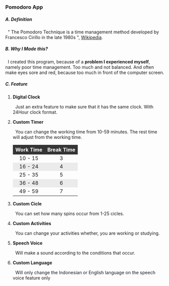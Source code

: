 <h3>Pomodoro App</h3>

<p>
<h5>A. Definition</h5>
&nbsp;&nbsp;" The Pomodoro Technique is a time management 
      method developed by Francesco Cirillo 
      in the late 1980s ",
<a href="https://en.wikipedia.org/wiki/Pomodoro_Technique"> Wikipedia</a>.
</p>

<p>
<h5>B. Why I Made this?</h5>
&nbsp;&nbsp;I created this program, because of a <b>problem I experienced myself</b>, namely poor time management. Too much and not balanced. And often make eyes sore and red, because too much in front of the computer screen.
</p>

<h5>C. Feature</h5>
<ol>
      <li>
            <b>Digital Clock</b>
      </li>
            <p>&nbsp;&nbsp;Just an extra feature to make sure that it has the same clock. With 24Hour clock format.</p>
      <li>
            <b>Custom Timer</b>
      </li>
            <p>&nbsp;&nbsp;You can change the working time from 10-59 minutes. The rest time will adjust from the working time.
                  <table>
                        <thead style="background: rgb(53, 53, 53);">
                              <tr>
                                    <th style="color:rgb(255,255,255);">Work Time</th>
                                    <th style="color:rgb(255,255,255)">Break Time</th>
                              </tr>
                        </thead>
                        <tbody>
                              <tr align="center">
                                    <td>10 - 15</td>
                                    <td>3</td>
                              </tr>
                              <tr align="center">
                                    <td style="background:rgb(235,235,235);">16 - 24</td>
                                    <td style="background:rgb(235,235,235);">4</td>
                              </tr>
                              <tr align="center">
                                    <td>25 - 35</td>
                                    <td>5</td>
                              </tr>
                              <tr align="center">
                                    <td style="background:rgb(235,235,235);">36 - 48</td>
                                    <td style="background:rgb(235,235,235);">6</td>
                              </tr>
                              <tr align="center">
                                    <td>49 - 59</td>
                                    <td>7</td>
                              </tr>
                        </tbody>
                  </table>
            </p>
      <li>
            <b>Custom Cicle</b>
      </li>
            <p>&nbsp;&nbsp;You can set how many spins occur from 1-25 cicles.</p>
      <li>
            <b>Custom Activities</b>
      </li>
            <p>&nbsp;&nbsp;You can change your activities whether, you are working or studying.</p>
      <li>
            <b>Speech Voice</b>
      </li>
            <p>&nbsp;&nbsp;Will make a sound according to the conditions that occur.</p>
      <li>
            <b>Custom Language</b>
      </li>
            <p>&nbsp;&nbsp;Will only change the Indonesian or English language on the speech voice feature only</p>
</ol>
